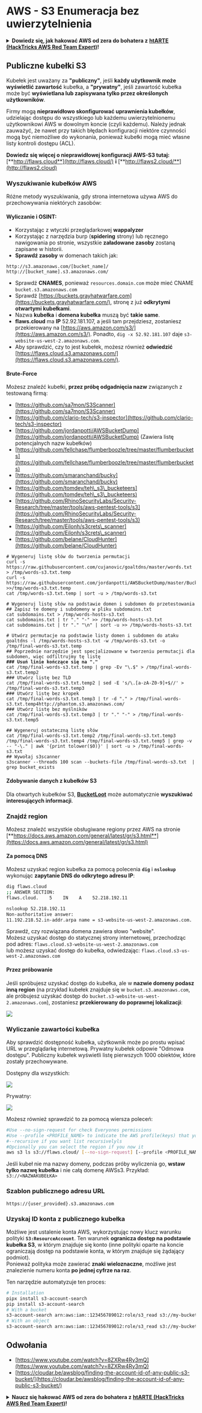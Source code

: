 # AWS - S3 Enumeracja bez uwierzytelnienia

<details>

<summary><strong>Dowiedz się, jak hakować AWS od zera do bohatera z</strong> <a href="https://training.hacktricks.xyz/courses/arte"><strong>htARTE (HackTricks AWS Red Team Expert)</strong></a><strong>!</strong></summary>

Inne sposoby wsparcia HackTricks:

* Jeśli chcesz zobaczyć swoją **firmę reklamowaną w HackTricks** lub **pobrać HackTricks w formacie PDF**, sprawdź [**SUBSCRIPTION PLANS**](https://github.com/sponsors/carlospolop)!
* Zdobądź [**oficjalne gadżety PEASS & HackTricks**](https://peass.creator-spring.com)
* Odkryj [**Rodzinę PEASS**](https://opensea.io/collection/the-peass-family), naszą kolekcję ekskluzywnych [**NFT**](https://opensea.io/collection/the-peass-family)
* **Dołącz do** 💬 [**grupy Discord**](https://discord.gg/hRep4RUj7f) lub [**grupy telegramowej**](https://t.me/peass) lub **śledź** nas na **Twitterze** 🐦 [**@hacktricks_live**](https://twitter.com/hacktricks_live)**.**
* **Podziel się swoimi sztuczkami hakerskimi, przesyłając PR-y do** [**HackTricks**](https://github.com/carlospolop/hacktricks) **i** [**HackTricks Cloud**](https://github.com/carlospolop/hacktricks-cloud) **repozytoriów GitHub.**

</details>

## Publiczne kubełki S3

Kubełek jest uważany za **"publiczny"**, jeśli **każdy użytkownik może wyświetlić zawartość** kubełka, a **"prywatny"**, jeśli zawartość kubełka może być **wyświetlana lub zapisywana tylko przez określonych użytkowników**.

Firmy mogą **nieprawidłowo skonfigurować uprawnienia kubełków**, udzielając dostępu do wszystkiego lub każdemu uwierzytelnionemu użytkownikowi AWS w dowolnym koncie (czyli każdemu). Należy jednak zauważyć, że nawet przy takich błędach konfiguracji niektóre czynności mogą być niemożliwe do wykonania, ponieważ kubełki mogą mieć własne listy kontroli dostępu (ACL).

**Dowiedz się więcej o nieprawidłowej konfiguracji AWS-S3 tutaj:** [**http://flaws.cloud**](http://flaws.cloud/) **i** [**http://flaws2.cloud/**](http://flaws2.cloud)

### Wyszukiwanie kubełków AWS

Różne metody wyszukiwania, gdy strona internetowa używa AWS do przechowywania niektórych zasobów:

#### Wyliczanie i OSINT:

* Korzystając z wtyczki przeglądarkowej **wappalyzer**
* Korzystając z narzędzia burp (**spidering** strony) lub ręcznego nawigowania po stronie, wszystkie **załadowane zasoby** zostaną zapisane w historii.
*   **Sprawdź zasoby** w domenach takich jak:

```
http://s3.amazonaws.com/[bucket_name]/
http://[bucket_name].s3.amazonaws.com/
```
* Sprawdź **CNAMES**, ponieważ `resources.domain.com` może mieć CNAME `bucket.s3.amazonaws.com`
* Sprawdź [https://buckets.grayhatwarfare.com](https://buckets.grayhatwarfare.com/), stronę z już **odkrytymi otwartymi kubełkami**.
* Nazwa **kubełka** i **domena kubełka** muszą być **takie same**.
* **flaws.cloud** ma **IP** 52.92.181.107, a jeśli tam przejdziesz, zostaniesz przekierowany na [https://aws.amazon.com/s3/](https://aws.amazon.com/s3/). Ponadto, `dig -x 52.92.181.107` daje `s3-website-us-west-2.amazonaws.com`.
* Aby sprawdzić, czy to jest kubełek, możesz również **odwiedzić** [https://flaws.cloud.s3.amazonaws.com/](https://flaws.cloud.s3.amazonaws.com/).

#### Brute-Force

Możesz znaleźć kubełki, **przez próbę odgadnięcia nazw** związanych z testowaną firmą:

* [https://github.com/sa7mon/S3Scanner](https://github.com/sa7mon/S3Scanner)
* [https://github.com/clario-tech/s3-inspector](https://github.com/clario-tech/s3-inspector)
* [https://github.com/jordanpotti/AWSBucketDump](https://github.com/jordanpotti/AWSBucketDump) (Zawiera listę potencjalnych nazw kubełków)
* [https://github.com/fellchase/flumberboozle/tree/master/flumberbuckets](https://github.com/fellchase/flumberboozle/tree/master/flumberbuckets)
* [https://github.com/smaranchand/bucky](https://github.com/smaranchand/bucky)
* [https://github.com/tomdev/teh\_s3\_bucketeers](https://github.com/tomdev/teh\_s3\_bucketeers)
* [https://github.com/RhinoSecurityLabs/Security-Research/tree/master/tools/aws-pentest-tools/s3](https://github.com/RhinoSecurityLabs/Security-Research/tree/master/tools/aws-pentest-tools/s3)
* [https://github.com/Eilonh/s3crets\_scanner](https://github.com/Eilonh/s3crets\_scanner)
* [https://github.com/belane/CloudHunter](https://github.com/belane/CloudHunter)

<pre class="language-bash"><code class="lang-bash"># Wygeneruj listę słów do tworzenia permutacji
curl -s https://raw.githubusercontent.com/cujanovic/goaltdns/master/words.txt > /tmp/words-s3.txt.temp
curl -s https://raw.githubusercontent.com/jordanpotti/AWSBucketDump/master/BucketNames.txt >>/tmp/words-s3.txt.temp
cat /tmp/words-s3.txt.temp | sort -u > /tmp/words-s3.txt

# Wygeneruj listę słów na podstawie domen i subdomen do przetestowania
## Zapisz te domeny i subdomeny w pliku subdomains.txt
cat subdomains.txt > /tmp/words-hosts-s3.txt
cat subdomains.txt | tr "." "-" >> /tmp/words-hosts-s3.txt
cat subdomains.txt | tr "." "\n" | sort -u >> /tmp/words-hosts-s3.txt

# Utwórz permutacje na podstawie listy domen i subdomen do ataku
goaltdns -l /tmp/words-hosts-s3.txt -w /tmp/words-s3.txt -o /tmp/final-words-s3.txt.temp
## Poprzednie narzędzie jest specjalizowane w tworzeniu permutacji dla subdomen, więc odfiltrujmy tę listę
<strong>### Usuń linie kończące się na "."
</strong>cat /tmp/final-words-s3.txt.temp | grep -Ev "\.$" > /tmp/final-words-s3.txt.temp2
### Utwórz listę bez TLD
cat /tmp/final-words-s3.txt.temp2 | sed -E 's/\.[a-zA-Z0-9]+$//' > /tmp/final-words-s3.txt.temp3
### Utwórz listę bez kropek
cat /tmp/final-words-s3.txt.temp3 | tr -d "." > /tmp/final-words-s3.txt.temp4http://phantom.s3.amazonaws.com/
### Utwórz listę bez myślników
cat /tmp/final-words-s3.txt.temp3 | tr "." "-" > /tmp/final-words-s3.txt.temp5

## Wygeneruj ostateczną listę słów
cat /tmp/final-words-s3.txt.temp2 /tmp/final-words-s3.txt.temp3 /tmp/final-words-s3.txt.temp4 /tmp/final-words-s3.txt.temp5 | grep -v -- "-\." | awk '{print tolower($0)}' | sort -u > /tmp/final-words-s3.txt
## Wywołaj s3scanner
s3scanner --threads 100 scan --buckets-file /tmp/final-words-s3.txt  | grep bucket_exists
</code></pre>

#### Zdobywanie danych z kubełków S3

Dla otwartych kubełków S3, [**BucketLoot**](https://github.com/redhuntlabs/BucketLoot) może automatycznie **wyszukiwać interesujących informacji**.

### Znajdź region

Możesz znaleźć wszystkie obsługiwane regiony przez AWS na stronie [**https://docs.aws.amazon.com/general/latest/gr/s3.html**](https://docs.aws.amazon.com/general/latest/gr/s3.html)

#### Za pomocą DNS

Możesz uzyskać region kubełka za pomocą polecenia **`dig`** i **`nslookup`** wykonując **zapytanie DNS do odkrytego adresu IP**:
```bash
dig flaws.cloud
;; ANSWER SECTION:
flaws.cloud.    5    IN    A    52.218.192.11

nslookup 52.218.192.11
Non-authoritative answer:
11.192.218.52.in-addr.arpa name = s3-website-us-west-2.amazonaws.com.
```
Sprawdź, czy rozwiązana domena zawiera słowo "website".\
Możesz uzyskać dostęp do statycznej strony internetowej, przechodząc pod adres: `flaws.cloud.s3-website-us-west-2.amazonaws.com`\
lub możesz uzyskać dostęp do kubełka, odwiedzając: `flaws.cloud.s3-us-west-2.amazonaws.com`

#### Przez próbowanie

Jeśli spróbujesz uzyskać dostęp do kubełka, ale w **nazwie domeny podasz inną region** (na przykład kubełek znajduje się w `bucket.s3.amazonaws.com`, ale próbujesz uzyskać dostęp do `bucket.s3-website-us-west-2.amazonaws.com`), zostaniesz **przekierowany do poprawnej lokalizacji**:

![](<../../../.gitbook/assets/image (57).png>)

### Wyliczanie zawartości kubełka

Aby sprawdzić dostępność kubełka, użytkownik może po prostu wpisać URL w przeglądarkę internetową. Prywatny kubełek odpowie "Odmowa dostępu". Publiczny kubełek wyświetli listę pierwszych 1000 obiektów, które zostały przechowywane.

Dostępny dla wszystkich:

![](<../../../.gitbook/assets/image (67).png>)

Prywatny:

![](<../../../.gitbook/assets/image (78).png>)

Możesz również sprawdzić to za pomocą wiersza poleceń:
```bash
#Use --no-sign-request for check Everyones permissions
#Use --profile <PROFILE_NAME> to indicate the AWS profile(keys) that youwant to use: Check for "Any Authenticated AWS User" permissions
#--recursive if you want list recursivelyls
#Opcionally you can select the region if you now it
aws s3 ls s3://flaws.cloud/ [--no-sign-request] [--profile <PROFILE_NAME>] [ --recursive] [--region us-west-2]
```
Jeśli kubeł nie ma nazwy domeny, podczas próby wyliczenia go, **wstaw tylko nazwę kubełka** i nie całą domenę AWSs3. Przykład: `s3://<NAZWAKUBEŁKA>`

### Szablon publicznego adresu URL
```
https://{user_provided}.s3.amazonaws.com
```
### Uzyskaj ID konta z publicznego kubełka

Możliwe jest ustalenie konta AWS, wykorzystując nowy klucz warunku polityki **`S3:ResourceAccount`**. Ten warunek **ogranicza dostęp na podstawie kubełka S3**, w którym znajduje się konto (inne polityki oparte na koncie ograniczają dostęp na podstawie konta, w którym znajduje się żądający podmiot).\
Ponieważ polityka może zawierać **znaki wieloznaczne**, możliwe jest znalezienie numeru konta **po jednej cyfrze na raz**.

Ten narzędzie automatyzuje ten proces:
```bash
# Installation
pipx install s3-account-search
pip install s3-account-search
# With a bucket
s3-account-search arn:aws:iam::123456789012:role/s3_read s3://my-bucket
# With an object
s3-account-search arn:aws:iam::123456789012:role/s3_read s3://my-bucket/path/to/object.ext
```
## Odwołania

* [https://www.youtube.com/watch?v=8ZXRw4Ry3mQ](https://www.youtube.com/watch?v=8ZXRw4Ry3mQ)
* [https://cloudar.be/awsblog/finding-the-account-id-of-any-public-s3-bucket/](https://cloudar.be/awsblog/finding-the-account-id-of-any-public-s3-bucket/)

<details>

<summary><strong>Naucz się hakować AWS od zera do bohatera z</strong> <a href="https://training.hacktricks.xyz/courses/arte"><strong>htARTE (HackTricks AWS Red Team Expert)</strong></a><strong>!</strong></summary>

Inne sposoby wsparcia HackTricks:

* Jeśli chcesz zobaczyć swoją **firmę reklamowaną w HackTricks** lub **pobrać HackTricks w formacie PDF**, sprawdź [**PLAN SUBSKRYPCJI**](https://github.com/sponsors/carlospolop)!
* Zdobądź [**oficjalne gadżety PEASS & HackTricks**](https://peass.creator-spring.com)
* Odkryj [**Rodzinę PEASS**](https://opensea.io/collection/the-peass-family), naszą kolekcję ekskluzywnych [**NFT**](https://opensea.io/collection/the-peass-family)
* **Dołącz do** 💬 [**grupy Discord**](https://discord.gg/hRep4RUj7f) lub [**grupy telegramowej**](https://t.me/peass) lub **śledź** nas na **Twitterze** 🐦 [**@hacktricks_live**](https://twitter.com/hacktricks_live)**.**
* **Podziel się swoimi sztuczkami hakerskimi, przesyłając PR-y do** [**HackTricks**](https://github.com/carlospolop/hacktricks) i [**HackTricks Cloud**](https://github.com/carlospolop/hacktricks-cloud) github repos.

</details>
